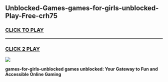 
## Unblocked-Games-games-for-girls-unblocked-Play-Free-crh75
<h3>
<a href="https://premium76.site?title=games-for-girls-unblocked&ref=21A">CLICK TO PLAY</a></h3>
<hr>

<h3>
<a href="https://premium76.site?title=games-for-girls-unblocked&ref=21A">CLICK 2 PLAY</a>
  
</h3>

<a href="https://premium76.site?title=games-for-girls-unblocked&ref=21A"><img src="https://clearcache.store/games.png"></a>


**games-for-girls-unblocked games unblocked: Your Gateway to Fun and Accessible Online Gaming**
